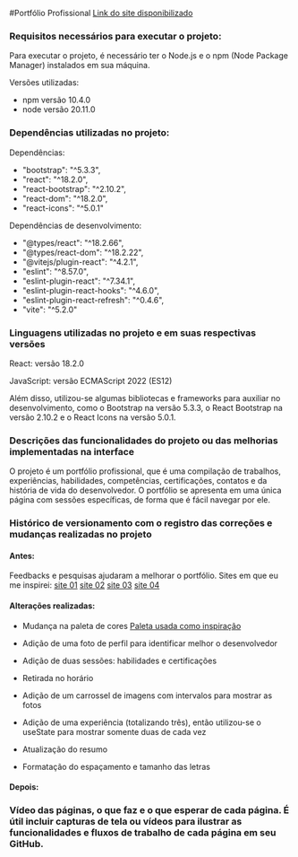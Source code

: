 #Portfólio Profissional
[Link do site disponibilizado](https://portfolio-react-vite-duev.vercel.app)

### Requisitos necessários para executar o projeto:

Para executar o projeto, é necessário ter o Node.js e o npm (Node Package Manager) instalados em sua máquina.

Versões utilizadas:
- npm versão 10.4.0
- node versão 20.11.0

### Dependências utilizadas no projeto:

Dependências:
- "bootstrap": "^5.3.3",
- "react": "^18.2.0",
- "react-bootstrap": "^2.10.2",
- "react-dom": "^18.2.0",
- "react-icons": "^5.0.1"

Dependências de desenvolvimento:
- "@types/react": "^18.2.66",
- "@types/react-dom": "^18.2.22",
- "@vitejs/plugin-react": "^4.2.1",
- "eslint": "^8.57.0",
- "eslint-plugin-react": "^7.34.1",
- "eslint-plugin-react-hooks": "^4.6.0",
- "eslint-plugin-react-refresh": "^0.4.6",
- "vite": "^5.2.0"

### Linguagens utilizadas no projeto e em suas respectivas versões

React: versão 18.2.0

JavaScript: versão ECMAScript 2022 (ES12)


Além disso, utilizou-se algumas bibliotecas e frameworks para auxiliar no desenvolvimento, como o Bootstrap na versão 5.3.3, o React Bootstrap na versão 2.10.2 e o React Icons na versão 5.0.1.

### Descrições das funcionalidades do projeto ou das melhorias implementadas na interface

O projeto é um portfólio profissional, que é uma compilação de trabalhos, experiências, habilidades, competências, certificações, contatos e da história de vida do desenvolvedor. O portfólio se apresenta em uma única página com sessões específicas, de forma que é fácil navegar por ele. 

### Histórico de versionamento com o registro das correções e mudanças realizadas no projeto

#### Antes:

Feedbacks e pesquisas ajudaram a melhorar o portfólio. Sites em que eu me inspirei:
[site 01](https://brittanychiang.com)
[site 02](https://mattfarley.ca)
[site 03](https://olaolu.dev)
[site 04](https://www.adhamdannaway.com)

#### Alterações realizadas:
- Mudança na paleta de cores
[Paleta usada como inspiração](https://coolors.co/palette/012a4a-013a63-01497c-014f86-2a6f97-2c7da0-468faf-61a5c2-89c2d9-a9d6e5)

- Adição de uma foto de perfil para identificar melhor o desenvolvedor

- Adição de duas sessões: habilidades e certificações

- Retirada no horário

- Adição de um carrossel de imagens com intervalos para mostrar as fotos

- Adição de uma experiência (totalizando três), então utilizou-se o useState para mostrar somente duas de cada vez

- Atualização do resumo

- Formatação do espaçamento e tamanho das letras

#### Depois:


### Vídeo  das páginas, o que faz e o que esperar de cada página. É útil incluir capturas de tela ou vídeos para ilustrar as funcionalidades e fluxos de trabalho de cada página em seu GitHub.
